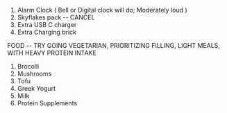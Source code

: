 
1. Alarm Clock ( Bell or Digital clock will do; Moderately loud )
2. Skyflakes pack -- CANCEL
3. Extra USB C charger
4. Extra Charging brick

FOOD -- TRY GOING VEGETARIAN, PRIORITIZING FILLING, LIGHT MEALS, WITH HEAVY PROTEIN INTAKE
1. Brocolli
2. Mushrooms
3. Tofu
4. Greek Yogurt
5. Milk
6. Protein Supplements

